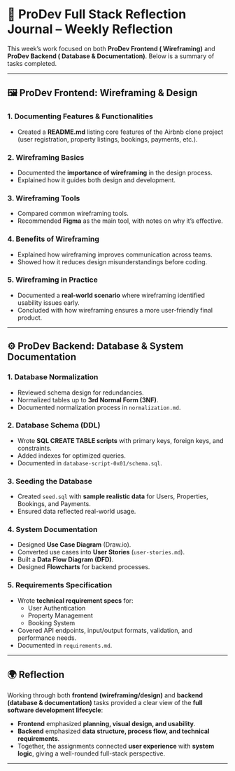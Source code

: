 # 📓 ProDev Full Stack Reflection Journal – Weekly Reflection

This week’s work focused on both **ProDev Frontend ( Wireframing)** and **ProDev Backend ( Database & Documentation)**. Below is a summary of tasks completed.

---

## 🖼️ ProDev Frontend: Wireframing & Design

### 1. Documenting Features & Functionalities
- Created a **README.md** listing core features of the Airbnb clone project (user registration, property listings, bookings, payments, etc.).

### 2. Wireframing Basics
- Documented the **importance of wireframing** in the design process.
- Explained how it guides both design and development.

### 3. Wireframing Tools
- Compared common wireframing tools.
- Recommended **Figma** as the main tool, with notes on why it’s effective.

### 4. Benefits of Wireframing
- Explained how wireframing improves communication across teams.
- Showed how it reduces design misunderstandings before coding.

### 5. Wireframing in Practice
- Documented a **real-world scenario** where wireframing identified usability issues early.
- Concluded with how wireframing ensures a more user-friendly final product.

---

## ⚙️ ProDev Backend: Database & System Documentation

### 1. Database Normalization
- Reviewed schema design for redundancies.
- Normalized tables up to **3rd Normal Form (3NF)**.
- Documented normalization process in `normalization.md`.

### 2. Database Schema (DDL)
- Wrote **SQL CREATE TABLE scripts** with primary keys, foreign keys, and constraints.
- Added indexes for optimized queries.
- Documented in `database-script-0x01/schema.sql`.

### 3. Seeding the Database
- Created `seed.sql` with **sample realistic data** for Users, Properties, Bookings, and Payments.
- Ensured data reflected real-world usage.

### 4. System Documentation
- Designed **Use Case Diagram** (Draw.io).
- Converted use cases into **User Stories** (`user-stories.md`).
- Built a **Data Flow Diagram (DFD)**.
- Designed **Flowcharts** for backend processes.

### 5. Requirements Specification
- Wrote **technical requirement specs** for:
  - User Authentication  
  - Property Management  
  - Booking System  
- Covered API endpoints, input/output formats, validation, and performance needs.  
- Documented in `requirements.md`.

---

## 🌍 Reflection

Working through both **frontend (wireframing/design)** and **backend (database & documentation)** tasks provided a clear view of the **full software development lifecycle**:

- **Frontend** emphasized **planning, visual design, and usability**.
- **Backend** emphasized **data structure, process flow, and technical requirements**.
- Together, the assignments connected **user experience** with **system logic**, giving a well-rounded full-stack perspective.

---
